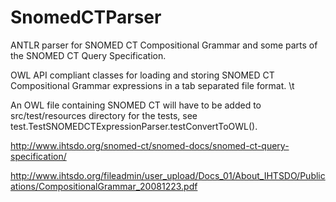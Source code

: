 SnomedCTParser
==============
ANTLR parser for SNOMED CT Compositional Grammar and some parts of the SNOMED CT Query Specification.

OWL API compliant classes for loading and storing SNOMED CT Compositional Grammar expressions in a tab separated file format.
<expression> \t <label>

An OWL file containing SNOMED CT will have to be added to src/test/resources directory for the tests, see test.TestSNOMEDCTExpressionParser.testConvertToOWL().

http://www.ihtsdo.org/snomed-ct/snomed-docs/snomed-ct-query-specification/

http://www.ihtsdo.org/fileadmin/user_upload/Docs_01/About_IHTSDO/Publications/CompositionalGrammar_20081223.pdf
